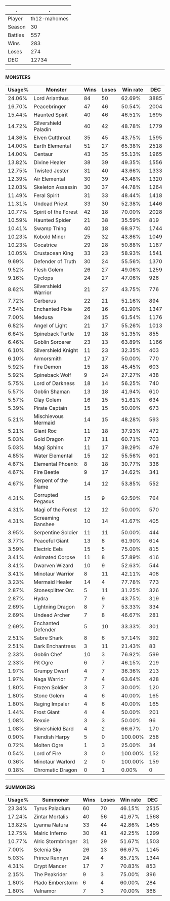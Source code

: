 .|.
|-|-
Player|th12-mahomes
Season|30
Battles|557
Wins|283
Loses|274
DEC|12734

---
**MONSTERS**

Usage%|Monster|Wins|Loses|Win rate|DEC|
-|-|-|-|-|-|
24.06%|Lord Arianthus|84|50|62.69%|3885|
16.70%|Peacebringer|47|46|50.54%|2004|
15.44%|Haunted Spirit|40|46|46.51%|1695|
14.72%|Silvershield Paladin|40|42|48.78%|1779|
14.36%|Elven Cutthroat|35|45|43.75%|1595|
14.00%|Earth Elemental|51|27|65.38%|2518|
14.00%|Centaur|43|35|55.13%|1965|
13.82%|Divine Healer|38|39|49.35%|1556|
12.75%|Twisted Jester|31|40|43.66%|1333|
12.39%|Air Elemental|30|39|43.48%|1320|
12.03%|Skeleton Assassin|30|37|44.78%|1264|
11.49%|Feral Spirit|31|33|48.44%|1418|
11.31%|Undead Priest|33|30|52.38%|1446|
10.77%|Spirit of the Forest|42|18|70.00%|2028|
10.59%|Haunted Spider|21|38|35.59%|819|
10.41%|Swamp Thing|40|18|68.97%|1744|
10.23%|Kobold Miner|25|32|43.86%|1049|
10.23%|Cocatrice|29|28|50.88%|1187|
10.05%|Crustacean King|33|23|58.93%|1541|
9.69%|Defender of Truth|30|24|55.56%|1370|
9.52%|Flesh Golem|26|27|49.06%|1259|
9.16%|Cyclops|24|27|47.06%|926|
8.62%|Silvershield Warrior|21|27|43.75%|776|
7.72%|Cerberus|22|21|51.16%|894|
7.54%|Enchanted Pixie|26|16|61.90%|1347|
7.00%|Medusa|24|15|61.54%|1176|
6.82%|Angel of Light|21|17|55.26%|1013|
6.64%|Spineback Turtle|19|18|51.35%|855|
6.46%|Goblin Sorcerer|23|13|63.89%|1166|
6.10%|Silvershield Knight|11|23|32.35%|403|
6.10%|Armorsmith|17|17|50.00%|770|
5.92%|Fire Demon|15|18|45.45%|603|
5.92%|Spineback Wolf|9|24|27.27%|438|
5.75%|Lord of Darkness|18|14|56.25%|740|
5.57%|Goblin Shaman|13|18|41.94%|610|
5.57%|Clay Golem|16|15|51.61%|634|
5.39%|Pirate Captain|15|15|50.00%|673|
5.21%|Mischievous Mermaid|14|15|48.28%|593|
5.21%|Giant Roc|11|18|37.93%|472|
5.03%|Gold Dragon|17|11|60.71%|703|
5.03%|Magi Sphinx|11|17|39.29%|479|
4.85%|Water Elemental|15|12|55.56%|601|
4.67%|Elemental Phoenix|8|18|30.77%|336|
4.67%|Fire Beetle|9|17|34.62%|341|
4.67%|Serpent of the Flame|14|12|53.85%|552|
4.31%|Corrupted Pegasus|15|9|62.50%|764|
4.31%|Magi of the Forest|12|12|50.00%|570|
4.31%|Screaming Banshee|10|14|41.67%|405|
3.95%|Serpentine Soldier|11|11|50.00%|444|
3.77%|Peaceful Giant|13|8|61.90%|614|
3.59%|Electric Eels|15|5|75.00%|815|
3.41%|Animated Corpse|11|8|57.89%|416|
3.41%|Dwarven Wizard|10|9|52.63%|544|
3.41%|Minotaur Warrior|8|11|42.11%|408|
3.23%|Mermaid Healer|14|4|77.78%|773|
2.87%|Stonesplitter Orc|5|11|31.25%|326|
2.87%|Hydra|7|9|43.75%|319|
2.69%|Lightning Dragon|8|7|53.33%|334|
2.69%|Undead Archer|7|8|46.67%|281|
2.69%|Enchanted Defender|5|10|33.33%|301|
2.51%|Sabre Shark|8|6|57.14%|392|
2.51%|Dark Enchantress|3|11|21.43%|83|
2.33%|Goblin Chef|10|3|76.92%|599|
2.33%|Pit Ogre|6|7|46.15%|219|
1.97%|Grumpy Dwarf|4|7|36.36%|213|
1.97%|Naga Warrior|7|4|63.64%|428|
1.80%|Frozen Soldier|3|7|30.00%|120|
1.80%|Stone Golem|4|6|40.00%|165|
1.80%|Raging Impaler|4|6|40.00%|165|
1.44%|Frost Giant|4|4|50.00%|201|
1.08%|Rexxie|3|3|50.00%|96|
1.08%|Silvershield Bard|4|2|66.67%|170|
0.90%|Fiendish Harpy|5|0|100.00%|258|
0.72%|Molten Ogre|1|3|25.00%|34|
0.54%|Lord of Fire|3|0|100.00%|152|
0.36%|Minotaur Warlord|2|0|100.00%|159|
0.18%|Chromatic Dragon|0|1|0.00%|0|

---
**SUMMONERS**

Usage%|Summoner|Wins|Loses|Win rate|DEC|
-|-|-|-|-|-|
23.34%|Tyrus Paladium|60|70|46.15%|2515|
17.24%|Zintar Mortalis|40|56|41.67%|1568|
13.82%|Lyanna Natura|33|44|42.86%|1455|
12.75%|Malric Inferno|30|41|42.25%|1299|
10.77%|Alric Stormbringer|31|29|51.67%|1503|
7.00%|Selenia Sky|26|13|66.67%|1145|
5.03%|Prince Rennyn|24|4|85.71%|1344|
4.31%|Crypt Mancer|17|7|70.83%|853|
2.15%|The Peakrider|9|3|75.00%|396|
1.80%|Plado Emberstorm|6|4|60.00%|284|
1.80%|Valnamor|7|3|70.00%|368|
